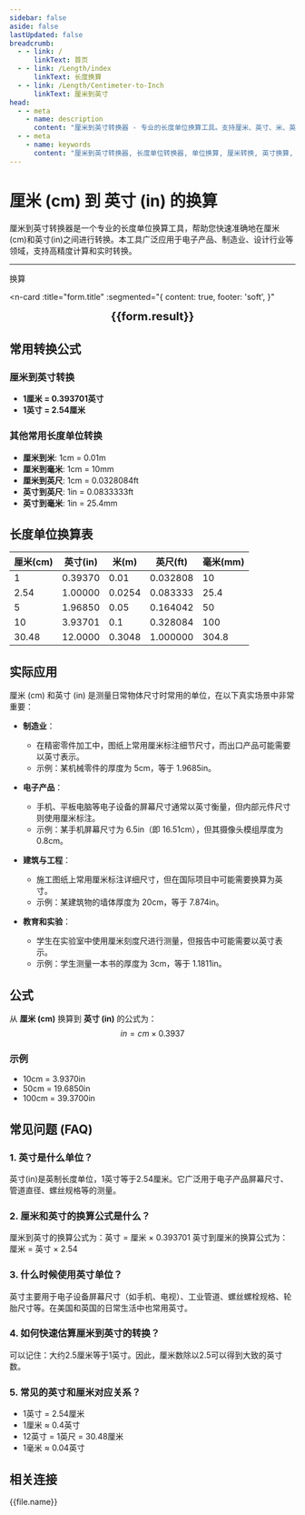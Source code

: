 ```yaml
---
sidebar: false
aside: false
lastUpdated: false
breadcrumb:
  - - link: /
      linkText: 首页
  - - link: /Length/index
      linkText: 长度换算
  - - link: /Length/Centimeter-to-Inch
      linkText: 厘米到英寸
head:
  - - meta
    - name: description
      content: "厘米到英寸转换器 - 专业的长度单位换算工具。支持厘米、英寸、米、英尺等多种单位转换，提供精确的换算公式和实用转换表。"
  - - meta
    - name: keywords
      content: "厘米到英寸转换器, 长度单位转换器, 单位换算, 厘米转换, 英寸换算, cm转换, in换算, 尺寸换算器, 长度换算, 厘米和米换算, 英尺换算厘米, 英寸厘米, 长度单位换算表, 米尺, 量尺, 直尺在线测量, 厘米换算英寸"
---
```

# 厘米 (cm) 到 英寸 (in) 的换算

厘米到英寸转换器是一个专业的长度单位换算工具，帮助您快速准确地在厘米(cm)和英寸(in)之间进行转换。本工具广泛应用于电子产品、制造业、设计行业等领域，支持高精度计算和实时转换。

---
<script setup>
import { onMounted, reactive, inject, ref } from 'vue'
import { NButton, NForm, NFormItem, NInput, NInputNumber, NSelect, NCard, useMessage,NGrid ,NGi } from 'naive-ui'
import { defineClientComponent } from 'vitepress'
import { Length } from '../../files';
const seoKey = ['单位转换器','单位换算','长度单位转换器','长度单位转换','尺寸换算','长度单位换算','长度单位换算表','厘米转换','厘米和米换算','米厘米分米毫米的换算','cm和m换算','cm是什么','厘米单位','cm换算','厘米和米的换算公式','厘米 英寸','一厘米等于多少米','公分是什么单位','cm是什么意思','厘米和米','尺寸转换器','量尺','米尺','长度换算器','厘米换算','一厘米','cm是什么单位','长度转换','直尺在线测量','英尺换算厘米','英寸 厘米','尺寸换算器','长度','分米','尺寸转换','刻度尺','厘米换算米','一厘米等于多少毫米','长度单位','毫米和厘米','寸','英尺和厘米的换算','尺','一米等于多少厘米','长度换算','公分','尺寸','一公分等于多少厘米','英尺换算','cm','长度单位换算','尺寸换算','英寸换算','mm','厘米换算英寸']
const convert = inject('convert')

const form = reactive({
  number: null,
  result: '',
  title: '厘米到英寸的换算',
})

const convertHandler = () => {
  if (form.number !== null && !isNaN(form.number)) {
    const convertedValue = parseFloat(form.number) * 0.3937
    form.result = `${form.number}cm = ${convertedValue.toFixed(4)}in`
  } else {
    form.result = '请输入有效的数值。'
  }
}
</script>

<n-form size="large" :model="form">
  <n-form-item label="厘米 (cm)">
    <n-input-number v-model:value="form.number" placeholder="输入厘米" style="width: 100%" />
  </n-form-item>
  <n-form-item>
    <n-button type="info" @click="convertHandler" block>换算</n-button>
  </n-form-item>
</n-form>

<n-card 
  :title="form.title"
  :segmented="{
    content: true,
    footer: 'soft',
  }"
>
  <div  style="text-align:center;font-size:20px;">
    <strong>{{form.result}}</strong>
  </div>
  <template #footer>
    <div>
      <span v-for="item of seoKey">{{item}}，</span>
    </div>
  </template>
</n-card>

## 常用转换公式

### 厘米到英寸转换
- **1厘米 = 0.393701英寸**
- **1英寸 = 2.54厘米**

### 其他常用长度单位转换
- **厘米到米**: 1cm = 0.01m
- **厘米到毫米**: 1cm = 10mm
- **厘米到英尺**: 1cm = 0.0328084ft
- **英寸到英尺**: 1in = 0.0833333ft
- **英寸到毫米**: 1in = 25.4mm

## 长度单位换算表

| 厘米(cm) | 英寸(in) | 米(m) | 英尺(ft) | 毫米(mm) |
|----------|----------|-------|----------|----------|
| 1 | 0.39370 | 0.01 | 0.032808 | 10 |
| 2.54 | 1.00000 | 0.0254 | 0.083333 | 25.4 |
| 5 | 1.96850 | 0.05 | 0.164042 | 50 |
| 10 | 3.93701 | 0.1 | 0.328084 | 100 |
| 30.48 | 12.0000 | 0.3048 | 1.000000 | 304.8 |

## 实际应用

厘米 (cm) 和英寸 (in) 是测量日常物体尺寸时常用的单位，在以下真实场景中非常重要：

- **制造业**：
  - 在精密零件加工中，图纸上常用厘米标注细节尺寸，而出口产品可能需要以英寸表示。
  - 示例：某机械零件的厚度为 5cm，等于 1.9685in。

- **电子产品**：
  - 手机、平板电脑等电子设备的屏幕尺寸通常以英寸衡量，但内部元件尺寸则使用厘米标注。
  - 示例：某手机屏幕尺寸为 6.5in（即 16.51cm），但其摄像头模组厚度为 0.8cm。

- **建筑与工程**：
  - 施工图纸上常用厘米标注详细尺寸，但在国际项目中可能需要换算为英寸。
  - 示例：某建筑物的墙体厚度为 20cm，等于 7.874in。

- **教育和实验**：
  - 学生在实验室中使用厘米刻度尺进行测量，但报告中可能需要以英寸表示。
  - 示例：学生测量一本书的厚度为 3cm，等于 1.1811in。

## 公式

从 **厘米 (cm)** 换算到 **英寸 (in)** 的公式为：
$$ in = cm \times 0.3937 $$

### 示例
- 10cm = 3.9370in
- 50cm = 19.6850in
- 100cm = 39.3700in

## 常见问题 (FAQ)

### 1. 英寸是什么单位？
英寸(in)是英制长度单位，1英寸等于2.54厘米。它广泛用于电子产品屏幕尺寸、管道直径、螺丝规格等的测量。

### 2. 厘米和英寸的换算公式是什么？
厘米到英寸的换算公式为：英寸 = 厘米 × 0.393701
英寸到厘米的换算公式为：厘米 = 英寸 × 2.54

### 3. 什么时候使用英寸单位？
英寸主要用于电子设备屏幕尺寸（如手机、电视）、工业管道、螺丝螺栓规格、轮胎尺寸等。在美国和英国的日常生活中也常用英寸。

### 4. 如何快速估算厘米到英寸的转换？
可以记住：大约2.5厘米等于1英寸。因此，厘米数除以2.5可以得到大致的英寸数。

### 5. 常见的英寸和厘米对应关系？
- 1英寸 = 2.54厘米
- 1厘米 ≈ 0.4英寸
- 12英寸 = 1英尺 = 30.48厘米
- 1毫米 ≈ 0.04英寸

## 相关连接
<n-grid x-gap="12" :cols="2">
  <n-gi v-for="(file, index) in Length" :key="index">
    <n-button
      text
      tag="a"
      :href="file.path"
      type="info"
    >
      {{file.name}}
    </n-button>
  </n-gi>
</n-grid>